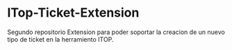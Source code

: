 # ITop-Ticket-Extension
Segundo repositorio
Extension para poder soportar la creacion de un nuevo tipo de ticket en la herramiento ITOP.
